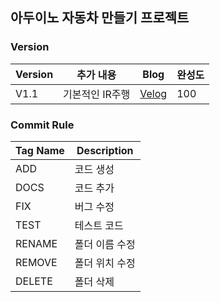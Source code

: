 ## 아두이노 자동차 만들기 프로젝트

### Version

| Version | 추가 내용 | Blog | 완성도 |
|---|---|---|---|
| V1.1 | 기본적인 IR주행 | [Velog](https://velog.io/@dongwook_kim7/%EC%95%84%EB%91%90%EC%9D%B4%EB%85%B8-%EC%9E%90%EB%8F%99%EC%B0%A8-%ED%94%84%EB%A1%9C%EC%A0%9D%ED%8A%B8) | 100 |

### Commit Rule

| Tag Name | Description |
|---|---|
| ADD | 코드 생성 |
| DOCS | 코드 추가 |
| FIX | 버그 수정 |
| TEST | 테스트 코드 |
| RENAME | 폴더 이름 수정 |
| REMOVE | 폴더 위치 수정 |
| DELETE | 폴더 삭제 |